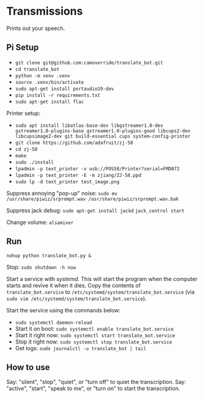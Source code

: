 # Transmissions

Prints out your speech.


## Pi Setup

- `git clone git@github.com:camoverride/translate_bot.git`
- `cd translate_bot`
- `python -m venv .venv`
- `source .venv/bin/activate`
- `sudo apt-get install portaudio19-dev`
- `pip install -r requirements.txt`
- `sudo apt-get install flac`

Printer setup:
- `sudo apt install libatlas-base-dev libgstreamer1.0-dev gstreamer1.0-plugins-base gstreamer1.0-plugins-good libcups2-dev libcupsimage2-dev git build-essential cups system-config-printer`
- `git clone https://github.com/adafruit/zj-58`
- `cd zj-58`
- `make`
- `sudo ./install`
- `lpadmin -p text_printer -v usb://POS58/Printer?serial=FMD072`
- `lpadmin -p text_printer -E -m zjiang/ZJ-58.ppd`
- `sudo lp -d text_printer test_image.png`

Suppress annoying "pop-up" noise:
`sudo mv /usr/share/piwiz/srprompt.wav /usr/share/piwiz/srprompt.wav.bak`

Suppress jack debug:
`sudo apt-get install jackd`
`jack_control start`

Change volume: `alsamixer`


## Run

`nohup python translate_bot.py &`

Stop: `sudo shutdown -h now`

Start a service with *systemd*. This will start the program when the computer starts and revive it when it dies. Copy the contents of `translate_bot.service` to `/etc/systemd/system/translate_bot.service` (via `sudo vim /etc/systemd/system/translate_bot.service`).

Start the service using the commands below:

- `sudo systemctl daemon-reload`
- Start it on boot: `sudo systemctl enable translate_bot.service`
- Start it right now: `sudo systemctl start translate_bot.service`
- Stop it right now: `sudo systemctl stop translate_bot.service`
- Get logs: `sudo journalctl -u translate_bot | tail`


## How to use

Say: "silent", "stop", "quiet", or "turn off" to quiet the transcription.
Say: "active", "start", "speak to me", or "turn on" to start the transcription.
